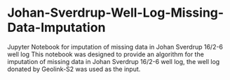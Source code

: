 # Johan-Sverdrup-Well-Log-Missing-Data-Imputation
Jupyter Notebook for imputation of missing data in Johan Sverdrup 16/2-6 well log
This notebook was designed to provide an algorithm for the imputation of missing data in Johan Sverdrup 16/2-6 well log, the well log donated by Geolink-S2 was used as the input.
